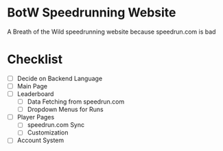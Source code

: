 # BotW Speedrunning Website
A Breath of the Wild speedrunning website because speedrun.com is bad

# Checklist
- [ ] Decide on Backend Language
- [ ] Main Page
- [ ] Leaderboard
  - [ ] Data Fetching from speedrun.com
  - [ ] Dropdown Menus for Runs
- [ ] Player Pages
  - [ ] speedrun.com Sync
  - [ ] Customization
- [ ] Account System
